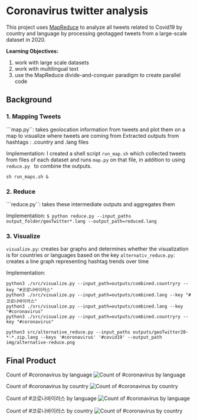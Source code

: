 # Coronavirus twitter analysis

This project uses [MapReduce](https://en.wikipedia.org/wiki/MapReduce) to analyze all tweets related to Covid19 by country and language by processing geotagged tweets from a large-scale dataset in 2020. 

**Learning Objectives:**

1. work with large scale datasets
1. work with multilingual text
1. use the MapReduce divide-and-conquer paradigm to create parallel code

## Background

### 1. Mapping Tweets
```map.py``: takes geolocation information from tweets and plot them on a map to visualize where tweets are coming from
Extracted outputs from hashtags : .country and .lang files

Implementation: I created a shell script  ```run_map.sh``` which collected tweets from files of each dataset and runs ```map.py``` on that file, in addition to using ```reduce.py ``` to combine the outputs.

```sh run_maps.sh &```

### 2. Reduce
```reduce.py``: takes these intermediate outputs and aggregates them

Implementation:
```$ python reduce.py --input_paths output_folder/geoTwitter*.lang --output_path=reduced.lang```

### 3. Visualize
```visualize.py```: creates bar graphs and determines whether the visualization is for countries or languages based on the key
```alternativ_reduce.py```: creates a line graph representing hashtag trends over time

Implementation: 
```
python3 ./src/visualize.py --input_path=outputs/combined.countryry --key "#코로나바이러스"
python3 ./src/visualize.py --input_path=outputs/combined.lang --key "#코로나바이러스"
python3 ./src/visualize.py --input_path=outputs/combined.lang --key "#coronavirus"
python3 ./src/visualize.py --input_path=outputs/combined.countryry --key "#coronavirus"
```

```python3 src/alternative_reduce.py --input_paths outputs/geoTwitter20-*-*.zip.lang --keys '#coronavirus' '#covid19' --output_path img/alternative-reduce.png```



## Final Product

Count of #coronavirus by language
![Count of #coronavirus by language](img/combined.countryry#coronavirus.png)

Count of #coronavirus by country
![Count of #coronavirus by country](img/combined.lang#coronavirus.png)

Count of #코로나바이러스 by language
![Count of #coronavirus by language](img/combined.countryry#코로나바이러스.png)

Count of #코로나바이러스 by country
![Count of #coronavirus by country](img/combined.lang#코로나바이러스.png)

